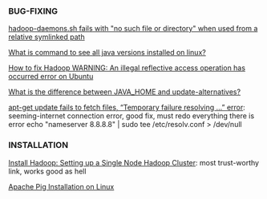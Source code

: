### BUG-FIXING
[hadoop-daemons.sh fails with "no such file or directory" when used from a relative symlinked path](https://issues.apache.org/jira/browse/HADOOP-566)

[What is command to see all java versions installed on linux?](https://superuser.com/questions/569633/what-is-command-to-see-all-java-versions-installed-on-linux)

[How to fix Hadoop WARNING: An illegal reflective access operation has occurred error on Ubuntu](https://stackoverflow.com/questions/52155078/how-to-fix-hadoop-warning-an-illegal-reflective-access-operation-has-occurred-e)

[What is the difference between JAVA_HOME and update-alternatives?](https://unix.stackexchange.com/questions/123412/what-is-the-difference-between-java-home-and-update-alternatives)

[apt-get update fails to fetch files, “Temporary failure resolving …” error](https://askubuntu.com/questions/91543/apt-get-update-fails-to-fetch-files-temporary-failure-resolving-error): seeming-internet connection error, good fix, must redo everything there is error
echo "nameserver 8.8.8.8" | sudo tee /etc/resolv.conf > /dev/null


### INSTALLATION 

[Install Hadoop: Setting up a Single Node Hadoop Cluster](https://www.edureka.co/blog/install-hadoop-single-node-hadoop-cluster): most trust-worthy link, works good as hell

[Apache Pig Installation on Linux](https://www.edureka.co/blog/apache-pig-installation)
